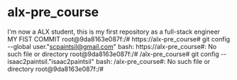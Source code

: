 # alx-pre_course
I'm now a ALX student, this is my first repository as a full-stack engineer
MY FIST COMMIT
root@9da8163e087f:/# https://alx-pre_course# git config --global user."scpaintsil@gmail.com"
bash: https://alx-pre_course#: No such file or directory
root@9da8163e087f:/# /alx-pre_course# git config --isaac2paintsil."isaac2paintsil"
bash: /alx-pre_course#: No such file or directory
root@9da8163e087f:/# 
